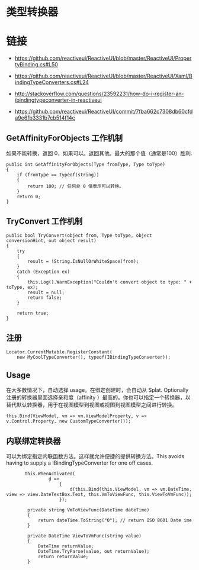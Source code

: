 # 类型转换器


# 链接
* https://github.com/reactiveui/ReactiveUI/blob/master/ReactiveUI/PropertyBinding.cs#L50
* https://github.com/reactiveui/ReactiveUI/blob/master/ReactiveUI/Xaml/BindingTypeConverters.cs#L24

* http://stackoverflow.com/questions/23592231/how-do-i-register-an-ibindingtypeconverter-in-reactiveui
* https://github.com/reactiveui/ReactiveUI/commit/7fba662c7308db60cfda9e6fb3331b7cb514f14c

## GetAffinityForObjects 工作机制

如果不能转换，返回 0，如果可以。返回其他。最大的那个值（通常是100）胜利.

    public int GetAffinityForObjects(Type fromType, Type toType)
    {
        if (fromType == typeof(string))
        {
            return 100; // 任何非 0 值表示可以转换。
        }
        return 0;
    }

## TryConvert 工作机制

    public bool TryConvert(object from, Type toType, object conversionHint, out object result)
    {
        try
        {
            result = !String.IsNullOrWhiteSpace(from);
        }
        catch (Exception ex)
        {
            this.Log().WarnException("Couldn't convert object to type: " + toType, ex);
            result = null;
            return false;
        }
    
        return true;
    }

## 注册

    Locator.CurrentMutable.RegisterConstant(
        new MyCoolTypeConverter(), typeof(IBindingTypeConverter));

## Usage

在大多数情况下，自动选择 usage。在绑定创建时，会自动从 Splat. Optionally 注册的转换器里面选择亲和度（affinity ）最高的。你也可以指定一个转换器，以替代默认转换器，用于在视图模型到视图或视图到视图模型之间进行转换。

    this.Bind(ViewModel, vm => vm.ViewModelProperty, v => v.Control.Property, new CustomTypeConverter());
    
## 内联绑定转换器 ##

可以为绑定指定内联函数方法。这样就允许便捷的提供转换方法。This avoids having to supply a IBindingTypeConverter for one off cases. 
```            
       this.WhenActivated(
                d =>
                    {
                        d(this.Bind(this.ViewModel, vm => vm.DateTime, view => view.DateTextBox.Text, this.VmToViewFunc, this.ViewToVmFunc));
                    });
                    
        private string VmToViewFunc(DateTime dateTime)
        {
            return dateTime.ToString("O"); // return ISO 8601 Date ime
        }

        private DateTime ViewToVmFunc(string value)
        {
            DateTime returnValue;
            DateTime.TryParse(value, out returnValue);
            return returnValue;
        }
                    
```
